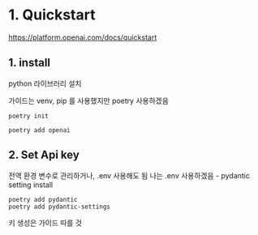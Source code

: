 # 1. Quickstart

https://platform.openai.com/docs/quickstart


## 1. install
python 라이브러리 설치

가이드는 venv, pip 를 사용했지만 poetry 사용하겠음

```shell
poetry init

poetry add openai
```

## 2. Set Api key
전역 환경 변수로 관리하거나, .env 사용해도 됨
나는 .env 사용하겠음 - pydantic setting install

```shell
poetry add pydantic
poetry add pydantic-settings
```

키 생성은 가이드 따를 것

